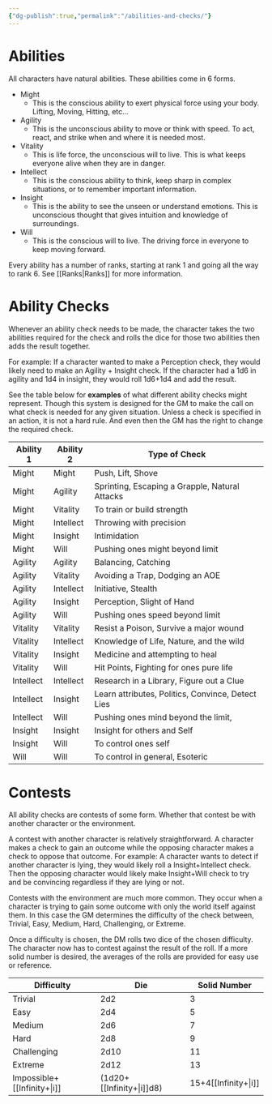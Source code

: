 ```yaml
---
{"dg-publish":true,"permalink":"/abilities-and-checks/"}
---
```


# Abilities
All characters have natural abilities. These abilities come in 6 forms.
- Might
	- This is the conscious ability to exert physical force using your body. Lifting, Moving, Hitting, etc... 
- Agility
	- This is the unconscious ability to move or think with speed. To act, react, and strike when and where it is needed most.
- Vitality
	- This is life force, the unconscious will to live. This is what keeps everyone alive when they are in danger.
- Intellect
	- This is the conscious ability to think, keep sharp in complex situations, or to remember important information.
- Insight
	- This is the ability to see the unseen or understand emotions. This is unconscious thought that gives intuition and knowledge of surroundings.
- Will
	- This is the conscious will to live. The driving force in everyone to keep moving forward.

Every ability has a number of ranks, starting at rank 1 and going all the way to rank 6. See [[Ranks\|Ranks]] for more information.

# Ability Checks
Whenever an ability check needs to be made, the character takes the two abilities required for the check and rolls the dice for those two abilities then adds the result together.

For example: If a character wanted to make a Perception check, they would likely need to make an Agility + Insight check. If the character had a 1d6 in agility and 1d4 in insight, they would roll 1d6+1d4 and add the result.

See the table below for **examples** of what different ability checks might represent. Though this system is designed for the GM to make the call on what check is needed for any given situation. Unless a check is specified in an action, it is not a hard rule. And even then the GM has the right to change the required check.

| Ability 1 | Ability 2 | Type of Check                                     |
| --------- | --------- | ------------------------------------------------- |
| Might     | Might     | Push, Lift, Shove                                 |
| Might     | Agility   | Sprinting, Escaping a Grapple, Natural Attacks                     |
| Might     | Vitality  | To train or build strength                                                  |
| Might     | Intellect | Throwing with precision                                                  |
| Might     | Insight   | Intimidation                                                 |
| Might     | Will      | Pushing ones might beyond limit                   |
| Agility   | Agility   | Balancing, Catching                               |
| Agility   | Vitality  | Avoiding a Trap, Dodging an AOE                   |
| Agility   | Intellect | Initiative, Stealth                                        |
| Agility   | Insight   | Perception, Slight of Hand                                        |
| Agility   | Will      | Pushing ones speed beyond limit                   |
| Vitality  | Vitality  | Resist a Poison, Survive a major wound            |
| Vitality  | Intellect | Knowledge of Life, Nature, and the wild           |
| Vitality  | Insight   | Medicine and attempting to heal                   |
| Vitality  | Will      | Hit Points, Fighting for ones pure life           |
| Intellect | Intellect | Research in a Library, Figure out a Clue          |
| Intellect | Insight   | Learn attributes, Politics, Convince, Detect Lies |
| Intellect | Will      | Pushing ones mind beyond the limit,                  |
| Insight   | Insight   | Insight for others and Self                       |
| Insight   | Will      | To control ones self                              |
| Will      | Will      | To control in general, Esoteric                   |                                                  |

# Contests
All ability checks are contests of some form. Whether that contest be with another character or the environment.

A contest with another character is relatively straightforward. A character makes a check to gain an outcome while the opposing character makes a check to oppose that outcome.
For example: A character wants to detect if another character is lying, they would likely roll a Insight+Intellect check. Then the opposing character would likely make Insight+Will check to try and be convincing regardless if they are lying or not.

Contests with the environment are much more common. They occur when a character is trying to gain some outcome with only the world itself against them. In this case the GM determines the difficulty of the check between, Trivial, Easy, Medium, Hard, Challenging, or Extreme.

Once a difficulty is chosen, the DM rolls two dice of the chosen difficulty. The character now has to contest against the result of the roll. If a more solid number is desired, the averages of the rolls are provided for easy use or reference.

| Difficulty                   | Die                        | Solid Number          |
| ---------------------------- | -------------------------- | --------------------- |
| Trivial                      | 2d2                        | 3                     |
| Easy                         | 2d4                        | 5                     |
| Medium                       | 2d6                        | 7                     |
| Hard                         | 2d8                        | 9                     |
| Challenging                  | 2d10                       | 11                    |
| Extreme                      | 2d12                       | 13                    |
| Impossible+[[Infinity+\|i]] | (1d20+[[Infinity+\|i]]d8) | 15+4[[Infinity+\|i]] |
